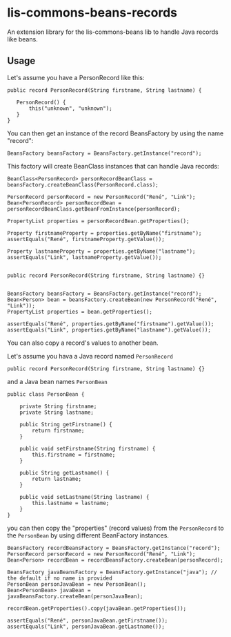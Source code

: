 # lis-commons-beans-records

An extension library for the lis-commons-beans lib to handle Java records like beans.

## Usage

Let's assume you have a PersonRecord like this:

    public record PersonRecord(String firstname, String lastname) {
   
       PersonRecord() {
           this("unknown", "unknown");
       }
    }

You can then get an instance of the record BeansFactory by using the name "record":
 
    BeansFactory beansFactory = BeansFactory.getInstance("record");

This factory will create BeanClass instances that can handle Java records:

    BeanClass<PersonRecord> personRecordBeanClass = beansFactory.createBeanClass(PersonRecord.class);

    PersonRecord personRecord = new PersonRecord("René", "Link");
    Bean<PersonRecord> personRecordBean = personRecordBeanClass.getBeanFromInstance(personRecord);

    PropertyList properties = personRecordBean.getProperties();

    Property firstnameProperty = properties.getByName("firstname");
    assertEquals("René", firstnameProperty.getValue());

    Property lastnameProperty = properties.getByName("lastname");
    assertEquals("Link", lastnameProperty.getValue());


    public record PersonRecord(String firstname, String lastname) {}

       
    BeansFactory beansFactory = BeansFactory.getInstance("record");
    Bean<Person> bean = beansFactory.createBean(new PersonRecord("René", "Link"));
    PropertyList properties = bean.getProperties();

    assertEquals("René", properties.getByName("firstname").getValue());
    assertEquals("Link", properties.getByName("lastname").getValue());

You can also copy a record's values to another bean.

Let's assume you hava a Java record named `PersonRecord`

    public record PersonRecord(String firstname, String lastname) {}

and a Java bean names `PersonBean`

    public class PersonBean {
    
        private String firstname;
        private String lastname;
    
        public String getFirstname() {
            return firstname;
        }
    
        public void setFirstname(String firstname) {
            this.firstname = firstname;
        }
    
        public String getLastname() {
            return lastname;
        }
    
        public void setLastname(String lastname) {
            this.lastname = lastname;
        }
    }

you can then copy the "properties" (record values) from the `PersonRecord` to the `PersonBean` by using different BeanFactory instances.

    BeansFactory recordBeansFactory = BeansFactory.getInstance("record");
    PersonRecord personRecord = new PersonRecord("René", "Link");
    Bean<Person> recordBean = recordBeansFactory.createBean(personRecord);

    BeansFactory javaBeansFactory = BeansFactory.getInstance("java"); // the default if no name is provided
    PersonBean personJavaBean = new PersonBean();
    Bean<PersonBean> javaBean = javaBeansFactory.createBean(personJavaBean);

    recordBean.getProperties().copy(javaBean.getProperties());

    assertEquals("René", personJavaBean.getFirstname());
    assertEquals("Link", personJavaBean.getLastname());

